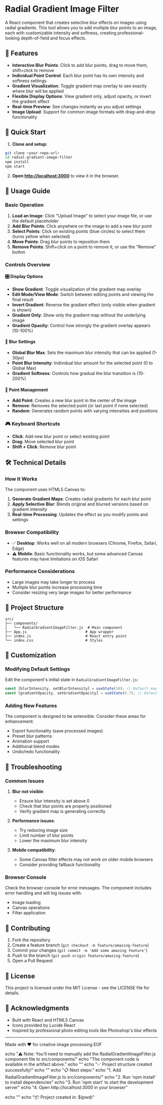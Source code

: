# Radial Gradient Image Filter

A React component that creates selective blur effects on images using radial gradients. This tool allows you to add multiple blur points to an image, each with customizable intensity and softness, creating professional-looking depth-of-field and focus effects.

## 🎯 Features

- **Interactive Blur Points**: Click to add blur points, drag to move them, shift+click to remove
- **Individual Point Control**: Each blur point has its own intensity and softness settings
- **Gradient Visualization**: Toggle gradient map overlay to see exactly where blur will be applied
- **Flexible Display Options**: View gradient only, adjust opacity, or invert the gradient effect
- **Real-time Preview**: See changes instantly as you adjust settings
- **Image Upload**: Support for common image formats with drag-and-drop functionality

## 🚀 Quick Start

1. **Clone and setup**:
```bash
git clone <your-repo-url>
cd radial-gradient-image-filter
npm install
npm start
```

2. **Open [http://localhost:3000](http://localhost:3000)** to view it in the browser.

## 📖 Usage Guide

### Basic Operation

1. **Load an Image**: Click "Upload Image" to select your image file, or use the default placeholder
2. **Add Blur Points**: Click anywhere on the image to add a new blur point
3. **Select Points**: Click on existing points (blue circles) to select them (turns yellow when selected)
4. **Move Points**: Drag blur points to reposition them
5. **Remove Points**: Shift+click on a point to remove it, or use the "Remove" button

### Controls Overview

#### 🎛️ Display Options
- **Show Gradient**: Toggle visualization of the gradient map overlay
- **Edit Mode/View Mode**: Switch between editing points and viewing the final result
- **Invert Gradient**: Reverse the gradient effect (only visible when gradient is shown)
- **Gradient Only**: Show only the gradient map without the underlying image
- **Gradient Opacity**: Control how strongly the gradient overlay appears (10-100%)

#### 🔧 Blur Settings
- **Global Blur Max**: Sets the maximum blur intensity that can be applied (1-30px)
- **Point Blur Intensity**: Individual blur amount for the selected point (0 to Global Max)
- **Gradient Softness**: Controls how gradual the blur transition is (10-200%)

#### 📍 Point Management
- **Add Point**: Creates a new blur point in the center of the image
- **Remove**: Removes the selected point (or last point if none selected)
- **Random**: Generates random points with varying intensities and positions

### 🎮 Keyboard Shortcuts

- **Click**: Add new blur point or select existing point
- **Drag**: Move selected blur point
- **Shift + Click**: Remove blur point

## 🛠️ Technical Details

### How It Works

The component uses HTML5 Canvas to:

1. **Generate Gradient Maps**: Creates radial gradients for each blur point
2. **Apply Selective Blur**: Blends original and blurred versions based on gradient intensity
3. **Real-time Processing**: Updates the effect as you modify points and settings

### Browser Compatibility

- ✅ **Desktop**: Works well on all modern browsers (Chrome, Firefox, Safari, Edge)
- ⚠️ **Mobile**: Basic functionality works, but some advanced Canvas features may have limitations on iOS Safari

### Performance Considerations

- Large images may take longer to process
- Multiple blur points increase processing time
- Consider resizing very large images for better performance

## 📁 Project Structure

```
src/
├── components/
│   └── RadialGradientImageFilter.js  # Main component
├── App.js                           # App wrapper
├── index.js                         # React entry point
└── index.css                        # Styles
```

## 🎨 Customization

### Modifying Default Settings

Edit the component's initial state in `RadialGradientImageFilter.js`:

```javascript
const [blurIntensity, setBlurIntensity] = useState(10); // Default max blur
const [gradientOpacity, setGradientOpacity] = useState(0.7); // Default opacity
```

### Adding New Features

The component is designed to be extensible. Consider these areas for enhancement:

- Export functionality (save processed images)
- Preset blur patterns
- Animation support
- Additional blend modes
- Undo/redo functionality

## 🐛 Troubleshooting

### Common Issues

1. **Blur not visible**: 
   - Ensure blur intensity is set above 0
   - Check that blur points are properly positioned
   - Verify gradient map is generating correctly

2. **Performance issues**:
   - Try reducing image size
   - Limit number of blur points
   - Lower the maximum blur intensity

3. **Mobile compatibility**:
   - Some Canvas filter effects may not work on older mobile browsers
   - Consider providing fallback functionality

### Browser Console

Check the browser console for error messages. The component includes error handling and will log issues with:
- Image loading
- Canvas operations
- Filter application

## 🤝 Contributing

1. Fork the repository
2. Create a feature branch (`git checkout -b feature/amazing-feature`)
3. Commit your changes (`git commit -m 'Add some amazing feature'`)
4. Push to the branch (`git push origin feature/amazing-feature`)
5. Open a Pull Request

## 📄 License

This project is licensed under the MIT License - see the LICENSE file for details.

## 🙏 Acknowledgments

- Built with React and HTML5 Canvas
- Icons provided by Lucide React
- Inspired by professional photo editing tools like Photoshop's blur effects

---

Made with ❤️ for creative image processing
EOF

echo "⚠️  Note: You'll need to manually add the RadialGradientImageFilter.js component file to src/components/"
echo "The component code is available in the artifact above."
echo ""
echo "✅ Project structure created successfully!"
echo ""
echo "📋 Next steps:"
echo "1. Add RadialGradientImageFilter.js to src/components/"
echo "2. Run 'npm install' to install dependencies"
echo "3. Run 'npm start' to start the development server"
echo "4. Open http://localhost:3000 in your browser"

echo ""
echo "📦 Project created in: $(pwd)"